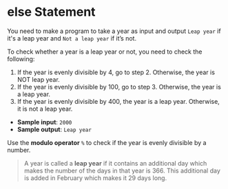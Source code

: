 # else Statement

You need to make a program to take a year as input and output `Leap year` if it's a leap year and `Not a leap year` if it’s not.

To check whether a year is a leap year or not, you need to check the following:
1) If the year is evenly divisible by 4, go to step 2. Otherwise, the year is NOT leap year.
2) If the year is evenly divisible by 100, go to step 3. Otherwise, the year is a leap year.
3) If the year is evenly divisible by 400, the year is a leap year. Otherwise, it is not a leap year.

- **Sample input**: `2000`
- **Sample output**: `Leap year`

Use the **modulo operator** `%` to check if the year is evenly divisible by a number.

> A year is called a **leap year** if it contains an additional day which makes the number of the days in that year is 366. This additional day is added in February which makes it 29 days long.
